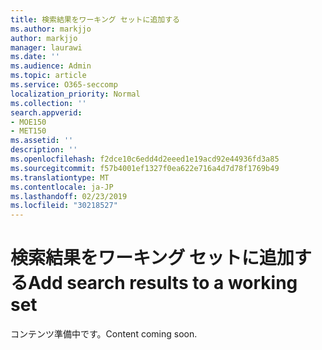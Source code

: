 ```yaml
---
title: 検索結果をワーキング セットに追加する
ms.author: markjjo
author: markjjo
manager: laurawi
ms.date: ''
ms.audience: Admin
ms.topic: article
ms.service: O365-seccomp
localization_priority: Normal
ms.collection: ''
search.appverid:
- MOE150
- MET150
ms.assetid: ''
description: ''
ms.openlocfilehash: f2dce10c6edd4d2eeed1e19acd92e44936fd3a85
ms.sourcegitcommit: f57b4001ef1327f0ea622e716a4d7d78f1769b49
ms.translationtype: MT
ms.contentlocale: ja-JP
ms.lasthandoff: 02/23/2019
ms.locfileid: "30218527"
---
```

# <a name="add-search-results-to-a-working-set"></a><span data-ttu-id="ee77a-102">検索結果をワーキング セットに追加する</span><span class="sxs-lookup"><span data-stu-id="ee77a-102">Add search results to a working set</span></span>

<span data-ttu-id="ee77a-103">コンテンツ準備中です。</span><span class="sxs-lookup"><span data-stu-id="ee77a-103">Content coming soon.</span></span>
